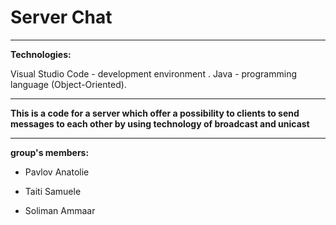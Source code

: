 # Server Chat

---
**Technologies:**

Visual Studio Code - development environment .
Java - programming language (Object-Oriented).

---

**This is a code for a server which offer a possibility to clients to send messages to each other by using technology of broadcast and unicast**


---

**group's members:**

- Pavlov Anatolie

- Taiti Samuele

- Soliman Ammaar